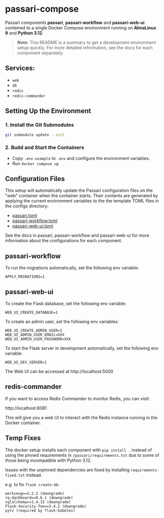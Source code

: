 # passari-compose
Passari components **passari**, **passari-workflow** and **passari-web-ui** combined to a single Docker Compose environment running on **AlmaLinux 9** and **Python 3.12**.

> **Note**: This README is a summary to get a development environment setup quickly. For more detailed information, see the docs for each component separately.

## Services:
- `web`
- `db`
- `redis`
- `redis-commander`

## Setting Up the Environment

### 1. Install the Git Submodules

```bash
git submodule update --init
```

### 2. Build and Start the Containers

- Copy `.env.example` to `.env` and configure the environment variables.
- Run `docker compose up`

## Configuration Files

This setup will automatically update the Passari configuration files on
the "web" container when the container starts.  Their contents are
generated by applying the current environment variables to the the
template TOML files in the configs directory:

- [passari.toml](configs/passari.toml)
- [passari-workflow.toml](configs/passari-workflow.toml)
- [passari-web-ui.toml](configs/passari-web-ui.toml)

See the docs in passari, passari-workflow and passari-web-ui for more
information about the configurations for each component.

## passari-workflow

To run the migrations automatically, set the following env variable:

```
APPLY_MIGRATIONS=1
```

## passari-web-ui

To create the Flask database, set the following env variable:

```
WEB_UI_CREATE_DATABASE=1
```

To create an admin user, set the following env variables:

```
WEB_UI_CREATE_ADMIN_USER=1
WEB_UI_ADMIN_USER_EMAIL=XXX
WEB_UI_ADMIN_USER_PASSWORD=XXX
```

To start the Flask server in development automatically, set the following env variable:

```
WEB_UI_DEV_SERVER=1
```

The Web UI can be accessed at http://localhost:5000

## redis-commander

If you want to access Redis Commander to monitor Redis, you can visit:

http://localhost:8081

This will give you a web UI to interact with the Redis instance running in the Docker container.

## Temp Fixes

The docker setup installs each component with `pip install .` instead of using the pinned requirements in `/passari/requirements.txt` due to some of those being incompatible with Python 3.12. 

Issues with the unpinned dependencies are fixed by installing `requirements-fixed.txt` instead.

e.g. to fix `flask create-db`:
```
werkzeug==2.2.2 (downgrade)
rq-dashboard==0.6.1 (downgrade)
sqlalchemy==1.4.32 (downgrade)
Flask-Security-Too==3.4.2 (downgrade)
pytz (required by flask-babelex)
```
